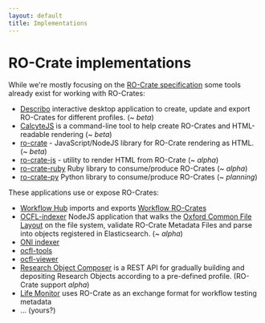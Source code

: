 ```yaml
---
layout: default
title: Implementations
---
```

<!--
   Copyright 2019-2020 The University of Manchester and RO Crate contributors 
   <https://github.com/ResearchObject/ro-crate/graphs/contributors>

   Licensed under the Apache License, Version 2.0 (the "License");
   you may not use this file except in compliance with the License.
   You may obtain a copy of the License at

       http://www.apache.org/licenses/LICENSE-2.0

   Unless required by applicable law or agreed to in writing, software
   distributed under the License is distributed on an "AS IS" BASIS,
   WITHOUT WARRANTIES OR CONDITIONS OF ANY KIND, either express or implied.
   See the License for the specific language governing permissions and
   limitations under the License.
-->

# RO-Crate implementations

While we're mostly focusing on the [RO-Crate specification](specification.md) some tools already exist for working with RO-Crates:

 - [Describo](https://uts-eresearch.github.io/describo/) interactive desktop application to create, update and export RO-Crates for different profiles. (~ _beta_)
 - [CalcyteJS](https://github.com/UTS-eResearch/CalcyteJS) is a command-line tool to help create RO-Crates and HTML-readable rendering (~ _beta_)
 - [ro-crate](https://www.npmjs.com/package/ro-crate) - JavaScript/NodeJS library for RO-Crate rendering as HTML. (~ _beta_)
 - [ro-crate-js](https://github.com/UTS-eResearch/ro-crate-js) - utility to render HTML from RO-Crate (~ _alpha_)
 - [ro-crate-ruby](https://github.com/fbacall/ro-crate-ruby) Ruby library to consume/produce RO-Crates (~ _alpha_)
 - [ro-crate-py](https://github.com/researchobject/ro-crate-py) Python library to consume/produce RO-Crates (~ _planning_)

These applications use or expose RO-Crates:

 - [Workflow Hub](https://about.workflowhub.eu/) imports and exports [Workflow RO-Crates](https://about.workflowhub.eu/Workflow-RO-Crate/)
 - [OCFL-indexer](https://github.com/CoEDL/modpdsc/) NodeJS application that walks the [Oxford Common File Layout](https://ocfl.io/) on the file system, validate RO-Crate Metadata Files and parse into objects registered in Elasticsearch. (~ _alpha_)
 - [ONI indexer](https://github.com/UTS-eResearch/oni-indexer)
 - [ocfl-tools](https://github.com/CoEDL/ocfl-tools)
 - [ocfl-viewer](https://hub.docker.com/r/coedl/ocfl-viewer)
 - [Research Object Composer](https://github.com/researchobject/research-object-composer) is a REST API for gradually building and depositing Research Objects according to a pre-defined profile.  (RO-Crate support _alpha_)
 - [Life Monitor](use_cases/life_monitor.md) uses RO-Crate as an exchange format for workflow testing metadata
- ... (yours?)